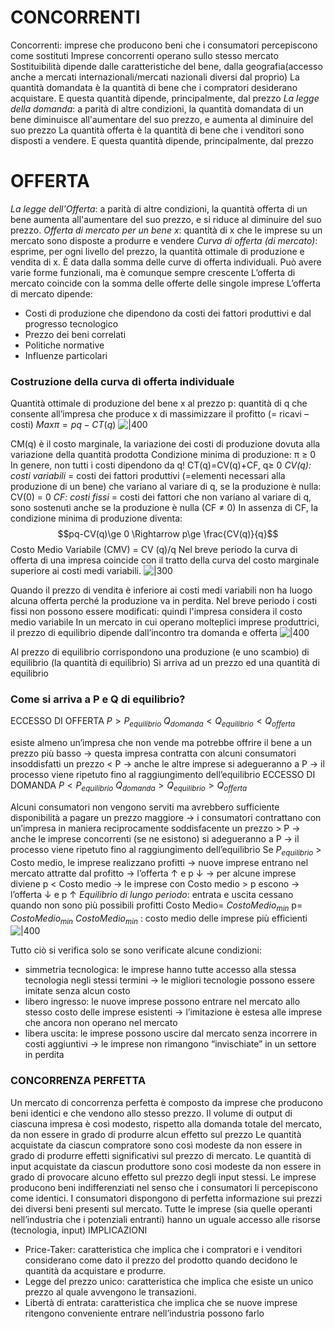 # CONCORRENTI
Concorrenti: imprese che producono beni che i consumatori percepiscono come sostituti
Imprese concorrenti operano sullo stesso mercato
Sostituibilità dipende dalle caratteristiche del bene, dalla geografia(accesso anche a mercati internazionali/mercati nazionali diversi dal proprio)
La quantità domandata è la quantità di bene che i compratori desiderano acquistare. E questa quantità dipende, principalmente, dal prezzo
*La legge della domanda*: a parità di altre condizioni, la quantità domandata di un bene diminuisce all'aumentare del suo prezzo, e aumenta al diminuire del suo prezzo
La quantità offerta è la quantità di bene che i venditori sono disposti a vendere. E questa quantità dipende, principalmente, dal prezzo
# OFFERTA
*La legge dell'Offerta*: a parità di altre condizioni, la quantità offerta di un bene aumenta all'aumentare del suo prezzo, e si riduce al diminuire del suo prezzo.
*Offerta di mercato per un bene x*: quantità di x che le imprese su un mercato sono disposte a produrre e vendere
*Curva di offerta (di mercato)*: esprime, per ogni livello del prezzo, la quantità ottimale di produzione e vendita di x. È data dalla somma delle curve di offerta individuali. Può avere varie forme funzionali, ma è comunque sempre crescente
L’offerta di mercato coincide con la somma delle offerte delle singole imprese
L’offerta di mercato dipende:
-   Costi di produzione che dipendono da costi dei fattori produttivi e dal progresso tecnologico
-   Prezzo dei beni correlati
-   Politiche normative
-   Influenze particolari
### Costruzione della curva di offerta individuale
Quantità ottimale di produzione del bene x al prezzo p: quantità di q che consente all’impresa che produce x di massimizzare il profitto (= ricavi – costi)
$Max\pi=pq-CT(q)$
![|400](https://i.imgur.com/aXqlZED.png)

CM(q) è il costo marginale, la variazione dei costi di produzione dovuta alla variazione della quantità prodotta
Condizione minima di produzione: π ≥ 0 
In genere, non tutti i costi dipendono da q! 
CT(q)=CV(q)+CF, q≥ 0 
*CV(q): costi variabili* = costi dei fattori produttivi (=elementi necessari alla produzione di un bene) che variano al variare di q, se la produzione è nulla: CV(0) = 0 
*CF: costi fissi* = costi dei fattori che non variano al variare di q, sono sostenuti anche se la produzione è nulla (CF ≠ 0) In assenza di CF, la condizione minima di produzione diventa:
$$pq-CV(q)\ge 0 \Rightarrow p\ge \frac{CV(q)}{q}$$
Costo Medio Variabile (CMV) = CV (q)/q
Nel breve periodo la curva di offerta di una impresa coincide con il tratto della curva del costo marginale superiore ai costi medi variabili.
![|300](https://i.imgur.com/wAPWCxR.png)

Quando il prezzo di vendita è inferiore ai costi medi variabili non ha luogo alcuna offerta perché la produzione va in perdita. Nel breve periodo i costi fissi non possono essere modificati: quindi l'impresa considera il costo medio variabile
In un mercato in cui operano molteplici imprese produttrici, il prezzo di equilibrio dipende dall’incontro tra domanda e offerta
![|400](https://i.imgur.com/MWcaI94.png)

Al prezzo di equilibrio corrispondono una produzione (e uno scambio) di equilibrio (la quantità di equilibrio)
Si arriva ad un prezzo ed una quantità di equilibrio
### Come si arriva a P e Q di equilibrio?
ECCESSO DI OFFERTA
$P>P_{equilibrio}$
$Q_{domanda}<Q_{equilibrio}<Q_{offerta}$

esiste almeno un’impresa che non vende ma potrebbe offrire il bene a un prezzo più basso
→ questa impresa contratta con alcuni consumatori insoddisfatti un prezzo < P
→ anche le altre imprese si adegueranno a P
→ il processo viene ripetuto fino al raggiungimento dell’equilibrio
ECCESSO DI DOMANDA
$P<P_{equilibrio}$
$Q_{domanda}>Q_{equilibrio}>Q_{offerta}$

Alcuni consumatori non vengono serviti ma avrebbero sufficiente disponibilità a pagare un prezzo maggiore
→ i consumatori contrattano con un’impresa in maniera reciprocamente soddisfacente un prezzo > P
→ anche le imprese concorrenti (se ne esistono) si adegueranno a P
→ il processo viene ripetuto fino al raggiungimento dell’equilibrio
Se $P_{equilibrio}$ > Costo medio, le imprese realizzano profitti → nuove imprese entrano nel mercato attratte dal profitto → l’offerta ↑ e p ↓ → per alcune imprese diviene p < Costo medio → le imprese con Costo medio > p escono → l’offerta ↓ e p ↑
*Equilibrio di lungo periodo*: entrata e uscita cessano quando non sono più possibili profitti
Costo Medio= $Costo Medio_{min}$ 
p= $Costo Medio_{min}$
$Costo Medio_{min}$ : costo medio delle imprese più efficienti
![|400](https://i.imgur.com/Dt1hp2U.png)

Tutto ciò si verifica solo se sono verificate alcune condizioni:
-   simmetria tecnologica: le imprese hanno tutte accesso alla stessa tecnologia negli stessi termini → le migliori tecnologie possono essere imitate senza alcun costo
-   libero ingresso: le nuove imprese possono entrare nel mercato allo stesso costo delle imprese esistenti → l’imitazione è estesa alle imprese che ancora non operano nel mercato
-   libera uscita: le imprese possono uscire dal mercato senza incorrere in costi aggiuntivi → le imprese non rimangono “invischiate” in un settore in perdita
### CONCORRENZA PERFETTA
Un mercato di concorrenza perfetta è composto da imprese che producono beni identici e che vendono allo stesso prezzo.
Il volume di output di ciascuna impresa è così modesto, rispetto alla domanda totale del mercato, da non essere in grado di produrre alcun effetto sul prezzo
Le quantità acquistate da ciascun compratore sono così modeste da non essere in grado di produrre effetti significativi sul prezzo di mercato.
Le quantità di input acquistate da ciascun produttore sono così modeste da non essere in grado di provocare alcuno effetto sul prezzo degli input stessi.
Le imprese producono beni indifferenziati nel senso che i consumatori li percepiscono come identici.
I consumatori dispongono di perfetta informazione sui prezzi dei diversi beni presenti sul mercato.
Tutte le imprese (sia quelle operanti nell’industria che i potenziali entranti) hanno un uguale accesso alle risorse (tecnologia, input)
IMPLICAZIONI 
-  Price-Taker: caratteristica che implica che i compratori e i venditori considerano come dato il prezzo del prodotto quando decidono le quantità da acquistare e produrre. 
- Legge del prezzo unico: caratteristica che implica che esiste un unico prezzo al quale avvengono le transazioni. 
- Libertà di entrata: caratteristica che implica che se nuove imprese ritengono conveniente entrare nell’industria possono farlo
